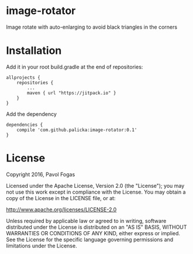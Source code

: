 # image-rotator
Image rotate with auto-enlarging to avoid black triangles in the corners

Installation
=======

Add it in your root build.gradle at the end of repositories:

	allprojects {
		repositories {
			...
			maven { url "https://jitpack.io" }
		}
	}

Add the dependency

	dependencies {
		compile 'com.github.palicka:image-rotator:0.1'
	}

License
=======
Copyright 2016, Pavol Fogas 

Licensed under the Apache License, Version 2.0 (the "License"); you may not use this work except in compliance with the License.
You may obtain a copy of the License in the LICENSE file, or at:

http://www.apache.org/licenses/LICENSE-2.0

Unless required by applicable law or agreed to in writing, software distributed under the License is distributed on an "AS IS" BASIS, WITHOUT WARRANTIES OR CONDITIONS OF ANY KIND, either express or implied. See the License for the specific language governing permissions and limitations under the License.
